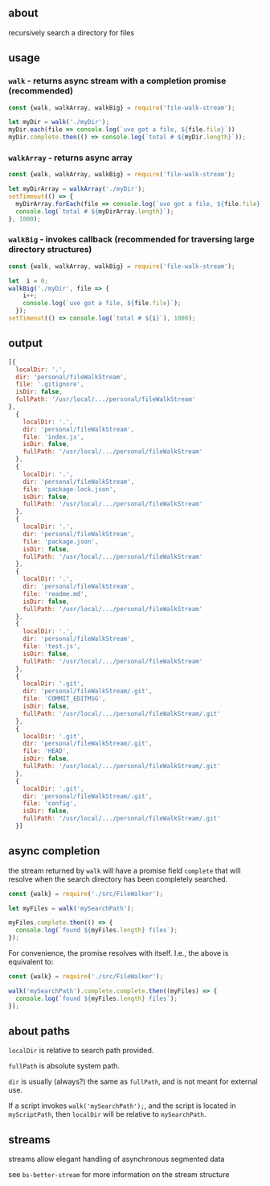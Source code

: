 ## about

recursively search a directory for files

## usage

### `walk` - returns async stream with a completion promise (recommended)

```js
const {walk, walkArray, walkBig} = require('file-walk-stream');

let myDir = walk('./myDir');
myDir.each(file => console.log(`uve got a file, ${file.file}`))
myDir.complete.then(() => console.log(`total # ${myDir.length}`));
```

### `walkArray` - returns async array

```js
const {walk, walkArray, walkBig} = require('file-walk-stream');

let myDirArray = walkArray('./myDir');
setTimeout(() => {
  myDirArray.forEach(file => console.log(`uve got a file, ${file.file}`));
  console.log(`total # ${myDirArray.length}`);
}, 1000);
```

### `walkBig` - invokes callback (recommended for traversing large directory structures)

```js
const {walk, walkArray, walkBig} = require('file-walk-stream');

let  i = 0;
walkBig('./myDir', file => {
    i++;
    console.log(`uve got a file, ${file.file}`);
  });
setTimeout(() => console.log(`total # ${i}`), 1000);
```

## output

```js
[{
  localDir: '.',
  dir: 'personal/fileWalkStream',
  file: '.gitignore',
  isDir: false,
  fullPath: '/usr/local/.../personal/fileWalkStream'
},
  {
    localDir: '.',
    dir: 'personal/fileWalkStream',
    file: 'index.js',
    isDir: false,
    fullPath: '/usr/local/.../personal/fileWalkStream'
  },
  {
    localDir: '.',
    dir: 'personal/fileWalkStream',
    file: 'package-lock.json',
    isDir: false,
    fullPath: '/usr/local/.../personal/fileWalkStream'
  },
  {
    localDir: '.',
    dir: 'personal/fileWalkStream',
    file: 'package.json',
    isDir: false,
    fullPath: '/usr/local/.../personal/fileWalkStream'
  },
  {
    localDir: '.',
    dir: 'personal/fileWalkStream',
    file: 'readme.md',
    isDir: false,
    fullPath: '/usr/local/.../personal/fileWalkStream'
  },
  {
    localDir: '.',
    dir: 'personal/fileWalkStream',
    file: 'test.js',
    isDir: false,
    fullPath: '/usr/local/.../personal/fileWalkStream'
  },
  {
    localDir: '.git',
    dir: 'personal/fileWalkStream/.git',
    file: 'COMMIT_EDITMSG',
    isDir: false,
    fullPath: '/usr/local/.../personal/fileWalkStream/.git'
  },
  {
    localDir: '.git',
    dir: 'personal/fileWalkStream/.git',
    file: 'HEAD',
    isDir: false,
    fullPath: '/usr/local/.../personal/fileWalkStream/.git'
  },
  {
    localDir: '.git',
    dir: 'personal/fileWalkStream/.git',
    file: 'config',
    isDir: false,
    fullPath: '/usr/local/.../personal/fileWalkStream/.git'
  }]
```

## async completion

the stream returned by `walk` will have a promise field `complete` that will resolve when the search directory has been completely searched.

```js
const {walk} = require('./src/FileWalker');

let myFiles = walk('mySearchPath');

myFiles.complete.then(() => {
  console.log(`found ${myFiles.length} files`);
});
```

For convenience, the promise resolves with itself. I.e., the above is equivalent to:

```js
const {walk} = require('./src/FileWalker');

walk('mySearchPath').complete.complete.then((myFiles) => {
  console.log(`found ${myFiles.length} files`);
});
```

## about paths

`localDir` is relative to search path provided.

`fullPath` is absolute system path.

`dir` is usually (always?) the same as `fullPath`, and is not meant for external use.

If a script invokes `walk('mySearchPath');`, and the script is located in `myScriptPath`, then `localDir` will be relative to `mySearchPath`.

## streams

streams allow elegant handling of asynchronous segmented data

see `bs-better-stream` for more information on the stream structure
